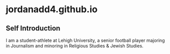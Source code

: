 # jordanadd4.github.io
## Self Introduction
I am a student-athlete at Lehigh University, a senior football player majoring in Journalism and minoring in Religious Studies & Jewish Studies.
